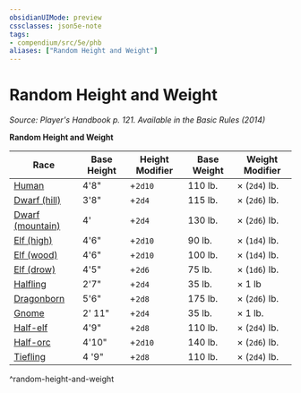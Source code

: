 ```yaml
---
obsidianUIMode: preview
cssclasses: json5e-note
tags:
- compendium/src/5e/phb
aliases: ["Random Height and Weight"]
---
```

# Random Height and Weight
*Source: Player's Handbook p. 121. Available in the Basic Rules (2014)* 

**Random Height and Weight**

| Race | Base Height | Height Modifier | Base Weight | Weight Modifier |
|------|-------------|-----------------|-------------|-----------------|
| [Human](Mechanics/races/human.md) | 4'8" | +`2d10` | 110 lb. | × (`2d4`) lb. |
| [Dwarf (hill)](Mechanics/races/dwarf-hill.md) | 3'8" | +`2d4` | 115 lb. | × (`2d6`) lb. |
| [Dwarf (mountain)](Mechanics/races/dwarf-mountain.md) | 4' | +`2d4` | 130 lb. | × (`2d6`) lb. |
| [Elf (high)](Mechanics/races/elf-high.md) | 4'6" | +`2d10` | 90 lb. | × (`1d4`) lb. |
| [Elf (wood)](Mechanics/races/elf-wood.md) | 4'6" | +`2d10` | 100 lb. | × (`1d4`) lb. |
| [Elf (drow)](Mechanics/races/elf-drow.md) | 4'5" | +`2d6` | 75 lb. | × (`1d6`) lb. |
| [Halfling](Mechanics/races/halfling.md) | 2'7" | +`2d4` | 35 lb. | × 1 lb |
| [Dragonborn](Mechanics/races/dragonborn.md) | 5'6" | +`2d8` | 175 lb. | × (`2d6`) lb. |
| [Gnome](Mechanics/races/gnome.md) | 2' 11" | +`2d4` | 35 lb. | × 1 lb. |
| [Half-elf](Mechanics/races/half-elf.md) | 4'9" | +`2d8` | 110 lb. | × (`2d4`) lb. |
| [Half-orc](Mechanics/races/half-orc.md) | 4'10" | +`2d10` | 140 lb. | × (`2d6`) lb. |
| [Tiefling](Mechanics/races/tiefling.md) | 4 '9" | +`2d8` | 110 lb. | × (`2d4`) lb. |
^random-height-and-weight